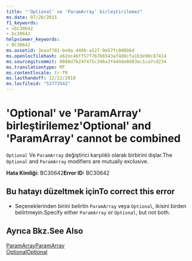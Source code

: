 ```yaml
---
title: "'Optional' ve 'ParamArray' birleştirilemez"
ms.date: 07/20/2015
f1_keywords:
- vbc30642
- bc30642
helpviewer_keywords:
- BC30642
ms.assetid: 3eaaf781-be9a-4466-a127-9e57fc9d6b6d
ms.openlocfilehash: e62ec46ff57f767b6543af4d8cfa1b3e98c87414
ms.sourcegitcommit: 0888d7b24f475c346a3f444de8d83ec1ca7cd234
ms.translationtype: MT
ms.contentlocale: tr-TR
ms.lasthandoff: 12/22/2018
ms.locfileid: "53773542"
---
```

# <a name="optional-and-paramarray-cannot-be-combined"></a><span data-ttu-id="2f780-102">'Optional' ve 'ParamArray' birleştirilemez</span><span class="sxs-lookup"><span data-stu-id="2f780-102">'Optional' and 'ParamArray' cannot be combined</span></span>
<span data-ttu-id="2f780-103">`Optional` Ve `ParamArray` değiştirici karşılıklı olarak birbirini dışlar.</span><span class="sxs-lookup"><span data-stu-id="2f780-103">The `Optional` and `ParamArray` modifiers are mutually exclusive.</span></span>  
  
 <span data-ttu-id="2f780-104">**Hata Kimliği:** BC30642</span><span class="sxs-lookup"><span data-stu-id="2f780-104">**Error ID:** BC30642</span></span>  
  
## <a name="to-correct-this-error"></a><span data-ttu-id="2f780-105">Bu hatayı düzeltmek için</span><span class="sxs-lookup"><span data-stu-id="2f780-105">To correct this error</span></span>  
  
-   <span data-ttu-id="2f780-106">Seçeneklerinden birini belirtin `ParamArray` veya `Optional`, ikisini birden belirtmeyin.</span><span class="sxs-lookup"><span data-stu-id="2f780-106">Specify either `ParamArray` or `Optional`, but not both.</span></span>  
  
## <a name="see-also"></a><span data-ttu-id="2f780-107">Ayrıca Bkz.</span><span class="sxs-lookup"><span data-stu-id="2f780-107">See Also</span></span>  
 [<span data-ttu-id="2f780-108">ParamArray</span><span class="sxs-lookup"><span data-stu-id="2f780-108">ParamArray</span></span>](../../visual-basic/language-reference/modifiers/paramarray.md)  
 [<span data-ttu-id="2f780-109">Optional</span><span class="sxs-lookup"><span data-stu-id="2f780-109">Optional</span></span>](../../visual-basic/language-reference/modifiers/optional.md)
